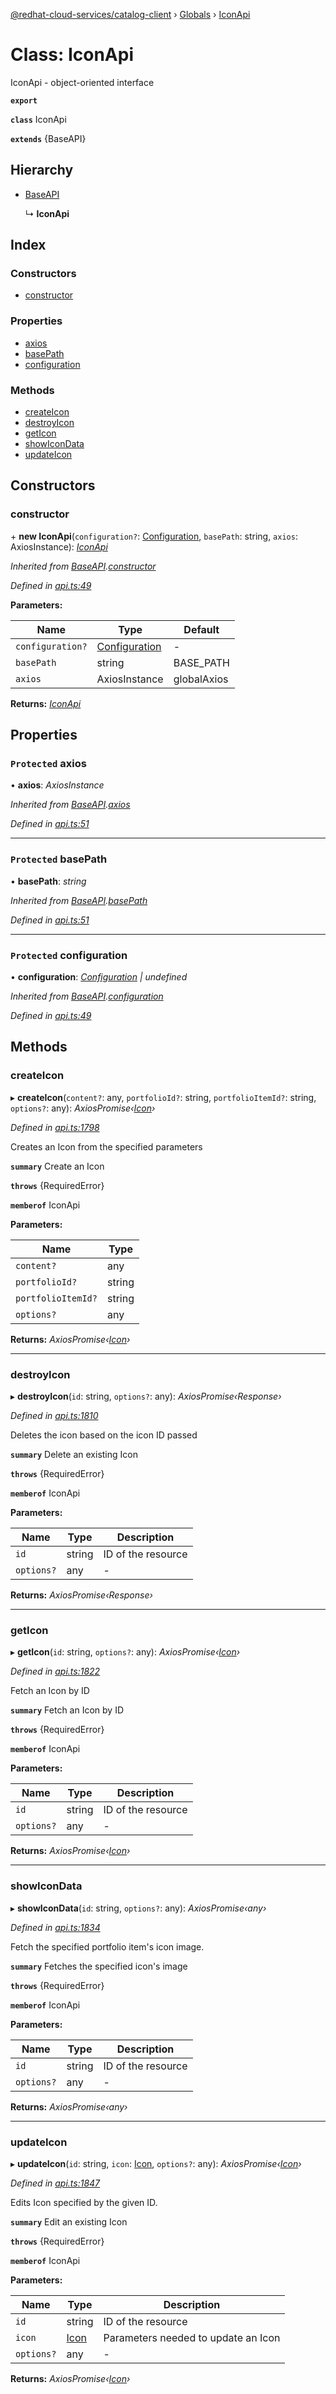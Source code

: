 [@redhat-cloud-services/catalog-client](../README.md) › [Globals](../globals.md) › [IconApi](iconapi.md)

# Class: IconApi

IconApi - object-oriented interface

**`export`** 

**`class`** IconApi

**`extends`** {BaseAPI}

## Hierarchy

* [BaseAPI](baseapi.md)

  ↳ **IconApi**

## Index

### Constructors

* [constructor](iconapi.md#constructor)

### Properties

* [axios](iconapi.md#protected-axios)
* [basePath](iconapi.md#protected-basepath)
* [configuration](iconapi.md#protected-configuration)

### Methods

* [createIcon](iconapi.md#createicon)
* [destroyIcon](iconapi.md#destroyicon)
* [getIcon](iconapi.md#geticon)
* [showIconData](iconapi.md#showicondata)
* [updateIcon](iconapi.md#updateicon)

## Constructors

###  constructor

\+ **new IconApi**(`configuration?`: [Configuration](configuration.md), `basePath`: string, `axios`: AxiosInstance): *[IconApi](iconapi.md)*

*Inherited from [BaseAPI](baseapi.md).[constructor](baseapi.md#constructor)*

*Defined in [api.ts:49](https://github.com/RedHatInsights/javascript-clients/blob/master/packages/catalog/api.ts#L49)*

**Parameters:**

Name | Type | Default |
------ | ------ | ------ |
`configuration?` | [Configuration](configuration.md) | - |
`basePath` | string |  BASE_PATH |
`axios` | AxiosInstance |  globalAxios |

**Returns:** *[IconApi](iconapi.md)*

## Properties

### `Protected` axios

• **axios**: *AxiosInstance*

*Inherited from [BaseAPI](baseapi.md).[axios](baseapi.md#protected-axios)*

*Defined in [api.ts:51](https://github.com/RedHatInsights/javascript-clients/blob/master/packages/catalog/api.ts#L51)*

___

### `Protected` basePath

• **basePath**: *string*

*Inherited from [BaseAPI](baseapi.md).[basePath](baseapi.md#protected-basepath)*

*Defined in [api.ts:51](https://github.com/RedHatInsights/javascript-clients/blob/master/packages/catalog/api.ts#L51)*

___

### `Protected` configuration

• **configuration**: *[Configuration](configuration.md) | undefined*

*Inherited from [BaseAPI](baseapi.md).[configuration](baseapi.md#protected-configuration)*

*Defined in [api.ts:49](https://github.com/RedHatInsights/javascript-clients/blob/master/packages/catalog/api.ts#L49)*

## Methods

###  createIcon

▸ **createIcon**(`content?`: any, `portfolioId?`: string, `portfolioItemId?`: string, `options?`: any): *AxiosPromise‹[Icon](../interfaces/icon.md)›*

*Defined in [api.ts:1798](https://github.com/RedHatInsights/javascript-clients/blob/master/packages/catalog/api.ts#L1798)*

Creates an Icon from the specified parameters

**`summary`** Create an Icon

**`throws`** {RequiredError}

**`memberof`** IconApi

**Parameters:**

Name | Type |
------ | ------ |
`content?` | any |
`portfolioId?` | string |
`portfolioItemId?` | string |
`options?` | any |

**Returns:** *AxiosPromise‹[Icon](../interfaces/icon.md)›*

___

###  destroyIcon

▸ **destroyIcon**(`id`: string, `options?`: any): *AxiosPromise‹Response›*

*Defined in [api.ts:1810](https://github.com/RedHatInsights/javascript-clients/blob/master/packages/catalog/api.ts#L1810)*

Deletes the icon based on the icon ID passed

**`summary`** Delete an existing Icon

**`throws`** {RequiredError}

**`memberof`** IconApi

**Parameters:**

Name | Type | Description |
------ | ------ | ------ |
`id` | string | ID of the resource |
`options?` | any | - |

**Returns:** *AxiosPromise‹Response›*

___

###  getIcon

▸ **getIcon**(`id`: string, `options?`: any): *AxiosPromise‹[Icon](../interfaces/icon.md)›*

*Defined in [api.ts:1822](https://github.com/RedHatInsights/javascript-clients/blob/master/packages/catalog/api.ts#L1822)*

Fetch an Icon by ID

**`summary`** Fetch an Icon by ID

**`throws`** {RequiredError}

**`memberof`** IconApi

**Parameters:**

Name | Type | Description |
------ | ------ | ------ |
`id` | string | ID of the resource |
`options?` | any | - |

**Returns:** *AxiosPromise‹[Icon](../interfaces/icon.md)›*

___

###  showIconData

▸ **showIconData**(`id`: string, `options?`: any): *AxiosPromise‹any›*

*Defined in [api.ts:1834](https://github.com/RedHatInsights/javascript-clients/blob/master/packages/catalog/api.ts#L1834)*

Fetch the specified portfolio item's icon image.

**`summary`** Fetches the specified icon's image

**`throws`** {RequiredError}

**`memberof`** IconApi

**Parameters:**

Name | Type | Description |
------ | ------ | ------ |
`id` | string | ID of the resource |
`options?` | any | - |

**Returns:** *AxiosPromise‹any›*

___

###  updateIcon

▸ **updateIcon**(`id`: string, `icon`: [Icon](../interfaces/icon.md), `options?`: any): *AxiosPromise‹[Icon](../interfaces/icon.md)›*

*Defined in [api.ts:1847](https://github.com/RedHatInsights/javascript-clients/blob/master/packages/catalog/api.ts#L1847)*

Edits Icon specified by the given ID.

**`summary`** Edit an existing Icon

**`throws`** {RequiredError}

**`memberof`** IconApi

**Parameters:**

Name | Type | Description |
------ | ------ | ------ |
`id` | string | ID of the resource |
`icon` | [Icon](../interfaces/icon.md) | Parameters needed to update an Icon |
`options?` | any | - |

**Returns:** *AxiosPromise‹[Icon](../interfaces/icon.md)›*

